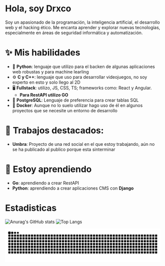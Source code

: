 # Hola, soy Drxco
Soy un apasionado de la programación, la inteligencia artificial, el desarrollo web y el hacking ético. Me encanta aprender y explorar nuevas tecnologías, especialmente en áreas de seguridad informática y automatización.

# ✨ Mis habilidades
 - 🐍 **Python**: lenguaje que utilizo para el backen de algunas aplicaciones web robustas y para machine learling
 - ⚙️ **C y C++**: lenguaje que uso para desarrollar videojuegos, no soy experto en esto y solo llego al 2D
 - 🖥️ **Fullstack**: utilizo, JS, CSS, TS; frameworks como: React y Angular.
   - **Para RestAPI utilizo GO**
 - 🐘 **PostgreSQL**: Lenguaje de preferencia para crear tablas SQL
 - 🐋 **Docker**: Aunque no lo suelo utilizar hago uso de él en algunos proyectos que se necesite un entorno de desarrollo

# 📁 Trabajos destacados:
 - **Umbra**: Proyecto de una red social en el que estoy trabajando, aún no se ha publicado al publico porque esta sinterminar

# 🔧 Estoy aprendiendo
- **Go**: aprendiendo a crear RestAPI
- **Python**: aprendiendo a crear aplicaciones CMS con **Django**

# Estadisticas
![Anurag's GitHub stats](https://github-readme-stats.vercel.app/api?username=drxcodev2&show_icons=true&theme=transparent)
![Top Langs](https://github-readme-stats.vercel.app/api/top-langs/?username=drxcodev2&langs_count=3&theme=transparent)



![Snake](https://raw.githubusercontent.com/asmrprog-yt/asmrprog-yt/output/github-snake-dark.svg)
